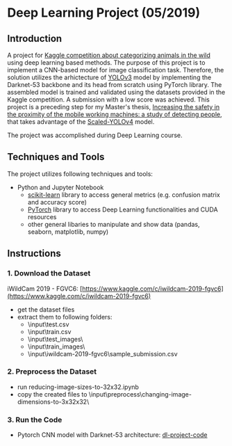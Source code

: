 # Deep Learning Project (05/2019)

## Introduction

A project for [Kaggle competition about categorizing animals in the wild](https://www.kaggle.com/c/iwildcam-2019-fgvc6) using deep learning based methods. The purpose of this project is to implement a CNN-based model for image classification task. Therefore, the solution utilizes the arhictecture of [YOLOv3](https://pjreddie.com/media/files/papers/YOLOv3.pdf) model by implementing the Darknet-53 backbone and its head from scratch using PyTorch library. The assembled model is trained and validated using the datasets provided in the Kaggle competition. A submission with a low score was achieved. This project is a preceding step for my Master's thesis, [Increasing the safety in the proximity of the mobile working machines: a study of detecting people](http://urn.fi/URN:NBN:fi:aalto-202110249676), that takes advantage of the [Scaled-YOLOv4](https://arxiv.org/abs/2011.08036) model. 

The project was accomplished during Deep Learning course.

## Techniques and Tools
The project utilizes following techniques and tools:
* Python and Jupyter Notebook 
  * [scikit-learn](https://scikit-learn.org/stable/) library to access general metrics (e.g. confusion matrix and accuracy score)
  * [PyTorch](https://pytorch.org/) library to access Deep Learning functionalities and CUDA resources
  * other general libaries to manipulate and show data (pandas, seaborn, matplotlib, numpy) 

## Instructions

### 1. Download the Dataset
iWildCam 2019 - FGVC6: [https://www.kaggle.com/c/iwildcam-2019-fgvc6](https://www.kaggle.com/c/iwildcam-2019-fgvc6)
* get the dataset files
* extract them to following folders:
  * \input\test.csv
  * \input\train.csv
  * \input\test_images\
  * \input\train_images\
  * \input\iwildcam-2019-fgvc6\sample_submission.csv
 
### 2. Preprocess the Dataset
* run reducing-image-sizes-to-32x32.ipynb
* copy the created files to \input\preprocess\changing-image-dimensions-to-3x32x32\
  
### 3. Run the Code
* Pytorch CNN model with Darknet-53 architecture: [dl-project-code](https://letsirk.github.io/dl-project/)

